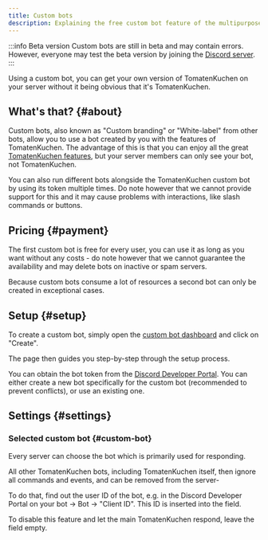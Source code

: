 ```yaml
---
title: Custom bots
description: Explaining the free custom bot feature of the multipurpose bot.
---
```


:::info Beta version
Custom bots are still in beta and may contain errors.
However, everyone may test the beta version by joining the [Discord server](https://tomatenkuchen.com/discord).
:::

Using a custom bot, you can get your own version of TomatenKuchen on your server without it being obvious that it's TomatenKuchen.

## What's that? {#about}

Custom bots, also known as "Custom branding" or "White-label" from other bots, allow you to use a bot created by you with the features of TomatenKuchen.
The advantage of this is that you can enjoy all the great [TomatenKuchen features](/features), but your server members can only see your bot, not TomatenKuchen.

You can also run different bots alongside the TomatenKuchen custom bot by using its token multiple times.
Do note however that we cannot provide support for this and it may cause problems with interactions, like slash commands or buttons.

## Pricing {#payment}

The first custom bot is free for every user, you can use it as long as you want without any costs - do note however that we cannot guarantee the availability and may delete bots on inactive or spam servers.

Because custom bots consume a lot of resources a second bot can only be created in exceptional cases.

## Setup {#setup}

To create a custom bot, simply open the [custom bot dashboard](https://tomatenkuchen.com/dashboard/custom) and click on "Create".

The page then guides you step-by-step through the setup process.

You can obtain the bot token from the [Discord Developer Portal](https://discord.com/developers/applications). You can either create a new bot specifically for the custom bot (recommended to prevent conflicts), or use an existing one.

## Settings {#settings}

### Selected custom bot {#custom-bot}

Every server can choose the bot which is primarily used for responding.

All other TomatenKuchen bots, including TomatenKuchen itself, then ignore all commands and events, and can be removed from the server-

To do that, find out the user ID of the bot, e.g. in the Discord Developer Portal on your bot -> Bot -> "Client ID". This ID is inserted into the field.

To disable this feature and let the main TomatenKuchen respond, leave the field empty.
